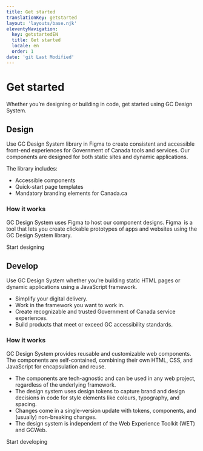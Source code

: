 ```yaml
---
title: Get started
translationKey: getstarted
layout: 'layouts/base.njk'
eleventyNavigation:
  key: getstartedEN
  title: Get started
  locale: en
  order: 1
date: 'git Last Modified'
---
```


# Get started

Whether you’re designing or building in code, get started using GC Design System.

<gcds-grid class="mb-300" tag="ul" columns="1fr" columns-tablet="1fr 1fr" columns-desktop="1fr 1fr 1fr">
  <gcds-card
    card-title="Design"
    href="#design"
    description="Learn how to start designing consistent GC experiences using the asset library in Figma."
    img-src="/images/common/get-started/banner-design.svg"
    img-alt=""
    role="listitem"
  ></gcds-card>
  <gcds-card
    card-title="Develop"
    href="#develop"
    description="Learn how to start prototyping and developing accessible GC experiences in code."
    img-src="/images/common/get-started/banner-develop.svg"
    img-alt=""
    role="listitem"
  ></gcds-card>
</gcds-grid>

## Design

Use GC Design System library in Figma to create consistent and accessible front-end experiences for Government of Canada tools and services. Our components are designed for both static sites and dynamic applications.

The library includes:

- Accessible components
- Quick-start page templates
- Mandatory branding elements for Canada.ca

### How it works

GC Design System uses Figma to host our component designs. Figma  is a tool that lets you create clickable prototypes of apps and websites using the GC Design System library.

<gcds-button type="link" href="{{ links.getStartedDesign }}">
  Start designing
</gcds-button>

## Develop

Use GC Design System whether you’re building static HTML pages or dynamic applications using a JavaScript framework.

- Simplify your digital delivery.
- Work in the framework you want to work in.
- Create recognizable and trusted Government of Canada service experiences.
- Build products that <gcds-link href="{{ links.accessibility }}">meet or exceed GC accessibility standards</gcds-link>.

### How it works

GC Design System provides reusable and customizable web components. The components are self-contained, combining their own HTML, CSS, and JavaScript for encapsulation and reuse.

- The components are tech-agnostic and can be used in any web project, regardless of the underlying framework.
- The design system uses <gcds-link href="{{ links.designTokens }}">design tokens</gcds-link> to capture brand and design decisions in code for style elements like colours, typography, and spacing.
- Changes come in a single-version update with tokens, components, and (usually) non-breaking changes.
- The design system is independent of the Web Experience Toolkit (WET) and GCWeb.

<gcds-button type="link" href="{{ links.getStartedDevelop }}">
  Start developing
</gcds-button>

